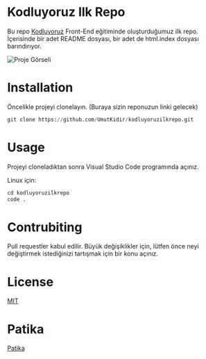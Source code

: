 # Kodluyoruz Ilk Repo
Bu repo [Kodluyoruz](https://kodluyoruz.org) Front-End eğitiminde oluşturduğumuz ilk repo. İçerisinde bir adet README dosyası, bir adet de html.index dosyası barındırıyor.

![Proje Görseli](https://i.hizliresim.com/9f09cye.png)

# Installation

Öncelikle projeyi clonelayın. (Buraya sizin reponuzun linki gelecek)

```python 
git clone https://github.com/UmutKidir/kodluyoruzilkrepo.git 
```

# Usage

Projeyi cloneladıktan sonra Visual Studio Code programında açınız.

Linux için:

```python 
cd kodluyoruzilkrepo
code .
```

# Contrubiting

Pull requestler kabul edilir. Büyük değişiklikler için, lütfen önce neyi değiştirmek istediğinizi tartışmak için bir konu açınız.

# License

[MIT](https://choosealicense.com/licenses/mit/)

[def]: https://www.hizliresim.com/9f09cye

# Patika
[Patika](patika.dev)
